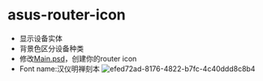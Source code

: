 # asus-router-icon
- 显示设备实体
- 背景色区分设备种类
- 修改[Main.psd](documents/main.psd)，创建你的router icon
- Font name:汉仪明禅刻本
![efed72ad-8176-4822-b7fc-4c40ddd8c8b4](https://user-images.githubusercontent.com/53036366/210687081-3010b234-2a0d-4fcb-82c5-2f4a71af37ba.png)
